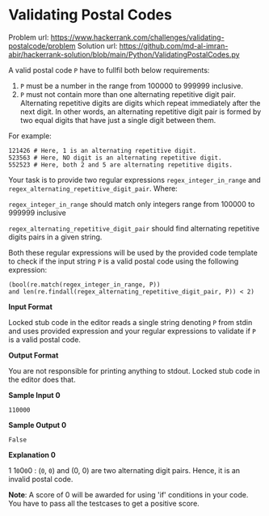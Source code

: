 # Validating Postal Codes

Problem url: https://www.hackerrank.com/challenges/validating-postalcode/problem
Solution url: https://github.com/md-al-imran-abir/hackerrank-solution/blob/main/Python/ValidatingPostalCodes.py

A valid postal code `P` have to fullfil both below requirements:

1. `P` must be a number in the range from 100000 to 999999 inclusive.
2. `P` must not contain more than one alternating repetitive digit pair.
Alternating repetitive digits are digits which repeat immediately after the next digit. In other words, an alternating repetitive digit pair is formed by two equal digits that have just a single digit between them.

For example:
```
121426 # Here, 1 is an alternating repetitive digit.
523563 # Here, NO digit is an alternating repetitive digit.
552523 # Here, both 2 and 5 are alternating repetitive digits.
```

Your task is to provide two regular expressions `regex_integer_in_range` and `regex_alternating_repetitive_digit_pair`. Where:

`regex_integer_in_range` should match only integers range from 100000 to 999999 inclusive

`regex_alternating_repetitive_digit_pair` should find alternating repetitive digits pairs in a given string.

Both these regular expressions will be used by the provided code template to check if the input string `P` is a valid postal code using the following expression:
```
(bool(re.match(regex_integer_in_range, P)) 
and len(re.findall(regex_alternating_repetitive_digit_pair, P)) < 2)
```

**Input Format**

Locked stub code in the editor reads a single string denoting `P` from stdin and uses provided expression and your regular expressions to validate if `P` is a valid postal code.

**Output Format**

You are not responsible for printing anything to stdout. Locked stub code in the editor does that.

**Sample Input 0**
```
110000
```
**Sample Output 0**
```
False
```
**Explanation 0**

1 1`0`0`0`0 : (`0`, `0`) and (0, 0) are two alternating digit pairs. Hence, it is an invalid postal code.

**Note**:
A score of 0 will be awarded for using 'if' conditions in your code.
You have to pass all the testcases to get a positive score.
